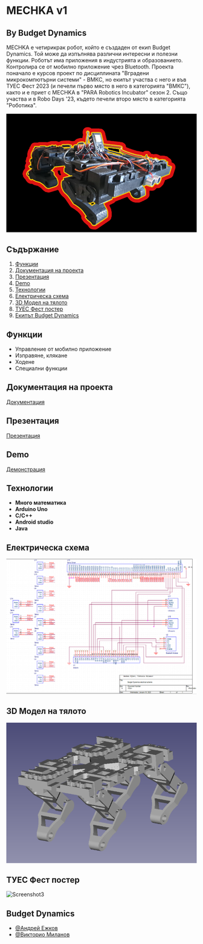 
# MECHKA v1
## By Budget Dynamics

MECHKA е четирикрак робот, който е създаден от екип Budget Dynamics. Той може да изпълнява различни интересни и полезни функции. Роботът има приложения в индустрията и образованието. Контролира се от мобилно приложение чрез Bluetooth. Проекта поначало е курсов проект по дисциплината "Вградени микрокомпютърни системи" - ВМКС, но екипът участва с него и във ТУЕС Фест 2023 (и печели първо място в него в категорията "ВМКС"), както и е приет с MECHKA в "PARA Robotics Incubator" сезон 2. Също участва и в Robo Days '23, където печели второ място в категорията "Роботика".




![Logo](loglet.png)


## Съдържание
 
1. [Функции](#функции)  
2. [Документация на проекта](#Документация-на-проекта)       
3. [Презентация](#презентация)  
4. [Demо](#Demo)     
5. [Технологии](#Технологии)     
6. [Електрическа схема](#Електрическа-схема)   
7. [3D Модел на тялото](#3D-Модел-на-тялото)  
8. [ТУЕС Фест постер](#ТУЕС-Фест-постер)    
9. [Екипът Budget Dynamics](#Budget-Dynamics)  

## Функции

- Управление от мобилно приложение
- Изправяне, клякане
- Ходене
- Специални функции

## Документация на проекта

[Документация](https://docs.google.com/document/d/1ljFhPLfK0vJMqwFt7CCxIXQy4T2rVfxQFEeq_DpqxoI/edit)


## Презентация

[Презентация](https://docs.google.com/presentation/d/1ao5GaoYlJ3WwoU5Bq-MMPqkvP_JQxsr8S0_cT7X9GHs/edit#slide=id.g20fd7a13fe7_0_95)


## Demo

[Демонстрация](https://www.youtube.com/watch?v=mcv_eNT28IA&t=1s&ab_channel=%D0%A2%D0%A3%D0%95%D0%A1)


## Технологии

- **Много математика**
- **Arduino Uno**
- **C/C++**
- **Android studio**
- **Java**


## Електрическа схема

![Screenshot1](ElectricalScheme.png)

## 3D Модел на тялото

![Screenshot2](render.png)

## ТУЕС Фест постер

![Screenshot3](poster.png)


## Budget Dynamics

- [@Андрей Ежков](https://www.github.com/AnMe3z)
- [@Викторио Миланов](https://www.github.com/bigIq)


